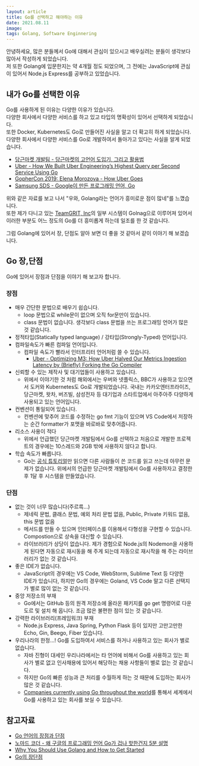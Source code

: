 ```yaml
---
layout: article
title: Go를 선택하고 해야하는 이유
date: 2021.08.11
image: 
tags: Golang, Software Enginnering
---
```

안녕하세요, 많은 분들께서 Go에 대해서 관심이 있으시고 배우실려는 분들이 생각보다 많아서 작성하게 되었습니다.  
저 또한 Golang에 입문한지는 약 4개월 정도 되었으며, 그 전에는 JavaScript에 관심이 있어서 Node.js Express를 공부하고 있었습니다.

## 내가 Go를 선택한 이유
Go를 사용하게 된 이유는 다양한 이유가 있습니다.  
다양한 회사에서 다양한 서비스를 하고 있고 타입의 명확성이 있어서 선택하게 되었습니다.  
또한 Docker, Kubernetes도 Go로 만들어진 사실을 알고 더 확고히 하게 되었습니다.  
다양한 회사에서 다양한 서비스를 Go로 개발하여서 돌아가고 있다는 사실을 알게 되었습니다.  
- [당근마켓 개발팀 - 당근마켓의 고언어 도입기, 그리고 활용법](https://youtu.be/mLIthm96u2Q)
- [Uber - How We Built Uber Engineering’s Highest Query per Second Service Using Go ](https://eng.uber.com/go-geofence-highest-query-per-second-service/
)
- [GopherCon 2019: Elena Morozova - How Uber Goes](https://youtu.be/nLskCRJOdxM)
- [Samsung SDS - Google이 만든 프로그래밍 언어, Go](https://www.samsungsds.com/kr/insights/golang.html)

위와 같은 자료를 보고 나서 "우와, Golang라는 언어가 흥미로운 점이 많네"를 느꼈습니다.  
또한 제가 다니고 있는 [TeamGRIT, Inc](https://www.teamgrit.kr/)의 일부 시스템이 Golnag으로 이루어져 있어서 이러한 부분도 어느 정도의 Go를 더 흥미롭게 하는데 일조를 한 것 같습니다.

그럼 Golang에 있어서 장, 단점도 알아 보면 더 좋을 것 같아서 같이 이야기 해 보겠습니다.

## Go 장,단점
Go에 있어서 장점과 단점을 이야기 해 보고자 합니다.

### 장점
- 매우 간단한 문법으로 배우기 쉽습니다.
    - loop 문법으로 while문이 없으며 오직 for문만이 있습니다.
    - class 문법이 없습니다. 생각보다 class 문법을 쓰는 프로그래밍 언어가 많은 것 같습니다.
- 정적타입(Statically typed language) / 강타입(Strongly-Typed) 언어입니다.
- 컴파일속도가 빠른 컴파일 언어입니다.
    - 컴파일 속도가 빨라서 인터프리터 언어처럼 쓸 수 있습니다.
        -  [Uber - Optimizing M3: How Uber Halved Our Metrics Ingestion Latency by (Briefly) Forking the Go Compiler ](https://eng.uber.com/optimizing-m3/)
- 신뢰할 수 있는 제작사 및 대기업들이 사용하고 있습니다.
    - 위에서 이야기한 것 처럼 해외에서는 우버와 넷플릭스, BBC가 사용하고 있으면서 도커와 Kubernetes도 Go로 개발되었습니다. 국내는 카카오엔터프라이즈, 당근마켓, 왓차, 버즈빌, 삼성전자 등 대기업과 스타트업에서 아주아주 다양하게 사용되고 있는 언어입니다.
- 컨벤션이 통일되어 있습니다.
    - 컨벤션에 맞추어 코드를 수정하는 go fmt 기능이 있으며 VS Code에서 저장하는 순간 formatter가 포맷을 바로바로 맞추어줍니다.
- 리소스 사용이 적다
    - 위에서 언급했던 당근마켓 개발팀에서 Go를 선택하고 처음으로 개발한 프로젝트의 경우에는 10스레드와 2GB 밖에 사용하지 않다고 합니다.  
- 학습 속도가 빠릅니다.
    - Go는 [공식 튜토리얼](https://blog.seulgi.kim/2016/07/go.html)만 읽으면 다른 사람들이 쓴 코드를 읽고 쓰는데 아무런 문제가 없습니다. 위에서의 언급한 당근마켓 개발팀에서 Go를 사용하자고 결정한 후 1달 후 시스템을 만들었습니다.

### 단점
- 없는 것이 너무 많습니다(주르륵...)
    - 제네릭 문법, 클래스 문법, 예외 처리 문법 없음, Public, Private 키워드 없음, this 문법 없음
    - 메서드를 만들 수 있으며 인터페이스를 이용해서 다형성을 구현할 수 있습니다. Compostion으로 상속을 대신할 수 있습니다.
    - 라이브러리가 상당이 없습니다. 제가 경험으로 Node.js의 Nodemon을 사용하게 된다면 자동으로 재시동을 해 주게 되는데 자동으로 재시작을 해 주는 라이브러리가 없는 것 같습니다.
- 좋은 IDE가 없습니다.
    - JavaScript의 경우에는 VS Code, WebStorm, Sublime Text 등 다양한 IDE가 있습니다, 하지만 Go의 경우에는 Goland, VS Code 말고 다른 선택지가 별로 많이 없는 것 같습니다.
- 중앙 저장소의 부재
    - Go에서는 GitHub 등의 원격 저장소에 올라온 패키지를 go get 명령어로 다운도르 및 설치 해 옵니다. 조금 많은 불편한 점이 있는 것 같습니다.
- 강력한 라이브러리(프레임워크) 부재
    - Node.js Express, Java Spring, Python Flask 등이 있지만 고만고만한 Echo, Gin, Beego, Fiber 있습니다.
- 우리나라의 한정...! Go를 도입하여서 서비스를 하거나 사용하고 있는 회사가 별로 없습니다.
    - 자바 진형이 대세인 우리나라에서는 타 언어에 비해서 Go를 사용하고 있는 회사가 별로 없고 인사채용에 있어서 해당하는 채용 사항들이 별로 없는 것 같습니다.
    - 하지만 Go의 빠른 성능과 큰 처리를 수월하게 하는 것 때문에 도입하는 회사가 많은 것 같습니다.
    - [Companies currently using Go throughout the world](https://github.com/golang/go/wiki/GoUsers)를 통해서 세계에서 Go를 사용하고 있는 회사를 보실 수 있습니다.

## 참고자료
- [Go 언어의 장점과 단점](https://covenant.tistory.com/204)
- [노마드 코더 - 왜 구글의 프로그래밍 언어 Go가 겁나 핫한건지 5분 설명](https://youtu.be/VDaMhtWNSQU)
- [Why You Should Use Golang and How to Get Started](https://www.rtinsights.com/why-you-should-use-golang-and-how-to-get-started/)
- [Go의 장단점](https://blog.seulgi.kim/2016/07/go.html)